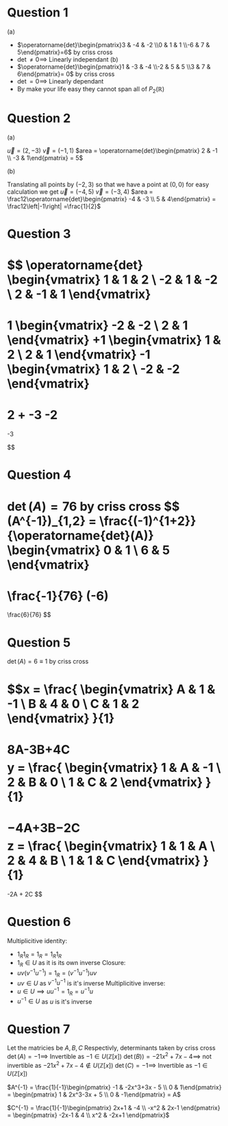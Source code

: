 # Question 1 

(a)
- $\operatorname{det}\begin{pmatrix}3 & -4 & -2 \\0 & 1 & 1 \\-6 & 7 & 5\end{pmatrix}=6$ by criss cross
- $\operatorname{det} \neq 0 \implies$ Linearly independant
(b)
-  $\operatorname{det}\begin{pmatrix}1 & -3 & -4 \\-2 & 5 & 5 \\3 & 7 & 6\end{pmatrix}= 0$ by criss cross
- $\operatorname{det} = 0 \implies$ Linearly dependant
- By make your life easy they cannot span all of $P_2(\mathbb{R})$

# Question 2

(a)

$\vec{u} = (2,-3)$
$\vec{v} = (-1,1)$
$area = \operatorname{det}\begin{pmatrix} 2 & -1 \\ -3 & 1\end{pmatrix} = 5$

(b)

Translating all points by $(-2,3)$ so that we have a point at $(0,0)$ for easy calculation we get
$\vec{u} = (-4,5)$
$\vec{v} = (-3,4)$
$area = \frac12\operatorname{det}\begin{pmatrix} -4 & -3 \\ 5 & 4\end{pmatrix} = \frac12\left|-1\right| =\frac{1}{2}$
# Question 3

$$
\operatorname{det}
\begin{vmatrix}
1 & 1 & 2 \\
-2 & 1 & -2 \\
2 & -1 & 1 
\end{vmatrix}
=
1
\begin{vmatrix}
-2 & -2 \\
2 & 1
\end{vmatrix}
+1
\begin{vmatrix}
1 & 2 \\
2 & 1
\end{vmatrix}
-1
\begin{vmatrix}
1 & 2 \\
-2 & -2
\end{vmatrix}
=
2 + -3 -2
=
-3

$$
# Question 4

$\operatorname{det}(A) = 76$ by criss cross
$$
(A^{-1})_{1,2} = \frac{(-1)^{1+2}}{\operatorname{det}(A)}
\begin{vmatrix} 0 & 1 \\ 6  & 5 \end{vmatrix}
=
\frac{-1}{76}
(-6)
=
\frac{6}{76}
$$
# Question 5

$\operatorname{det}(A) = 6 \equiv 1$ by criss cross

$$x = \frac{
\begin{vmatrix}
A & 1 & -1 \\
B & 4 & 0 \\
C & 1 & 2
\end{vmatrix}
}{1}
=
8A-3B+4C
$$
$$y = \frac{
\begin{vmatrix}
1 & A & -1 \\
2 & B & 0 \\
1 & C & 2
\end{vmatrix}
}{1}
=
−4A+3B−2C
$$
$$z = \frac{
\begin{vmatrix}
1 & 1 & A \\
2 & 4 & B \\
1 & 1 & C
\end{vmatrix}
}{1}
=
-2A + 2C
$$

# Question 6 

Multiplicitive identity:
- $1_R1_R = 1_R = 1_R1_R$
- $1_R \in U$ as it is its own inverse
Closure:
- $uv(v^{-1}u^{-1}) = 1_R = (v^{-1}u^{-1})uv$
- $uv \in U$ as $v^{-1}u^{-1}$ is it's inverse
Multiplicitive inverse:
- $u \in U \implies uu^{-1} = 1_R = u^{-1}u$
- $u^{-1} \in U$ as $u$ is it's inverse
# Question 7

Let the matricies be $A,B,C$ Respectivly, determinants taken by criss cross
$\operatorname{det}(A) = -1 \implies$ Invertible as $-1 \in U(\mathbb{Z}[x])$
$\operatorname{det}(B)) = −21x^2+7x−4 \implies$ not invertible as $−21x^2+7x−4 \notin U(\mathbb{Z}[x])$
$\operatorname{det}(C) = -1 \implies$ Invertible as $-1 \in U(\mathbb{Z}[x])$

$A^{-1} = \frac{1}{-1}\begin{pmatrix} -1 & -2x^3+3x - 5 \\ 0 & 1\end{pmatrix} = \begin{pmatrix} 1 & 2x^3-3x + 5 \\ 0 & -1\end{pmatrix} = A$

$C^{-1} = \frac{1}{-1}\begin{pmatrix} 2x+1 & -4 \\ -x^2 & 2x-1 \end{pmatrix} = \begin{pmatrix} -2x-1 & 4 \\ x^2 & -2x+1 \end{pmatrix}$

